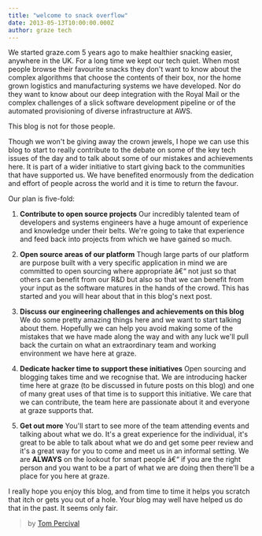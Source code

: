 ```yaml
---
title: "welcome to snack overflow"
date: 2013-05-13T10:00:00.000Z
author: graze tech
---
```


We started graze.com 5 years ago to make healthier snacking easier, anywhere in the UK. For a long time we kept our tech quiet.  When most people browse their favourite snacks they don't want to know about the complex algorithms that choose the contents of their box, nor the home grown logistics and manufacturing systems we have developed.  Nor do they want to know about our deep integration with the Royal Mail or the complex challenges of a slick software development pipeline or of the automated provisioning of diverse infrastructure at AWS.

This blog is not for those people.

Though we won't be giving away the crown jewels, I hope we can use this blog to start to really contribute to the debate on some of the key tech issues of the day and to talk about some of our mistakes and achievements here.  It is part of a wider initiative to start giving back to the communities that have supported us.  We have benefited enormously from the dedication and effort of people across the world and it is time to return the favour.

Our plan is five-fold:

1. **Contribute to open source projects**
Our incredibly talented team of developers and systems engineers have a huge amount of experience and knowledge under their belts. We're going to take that experience and feed back into projects from which we have gained so much.

2. **Open source areas of our platform**
Though large parts of our platform are purpose built with a very specific application in mind we are committed to open sourcing where appropriate â€“ not just so that others can benefit from our R&D but also so that we can benefit from your input as the software matures in the hands of the crowd.  This has started and you will hear about that in this blog's next post.


3. **Discuss our engineering challenges and achievements on this blog** 
We do some pretty amazing things here and we want to start talking about them.  Hopefully we can help you avoid making some of the mistakes that we have made along the way and with any luck we'll pull back the curtain on what an extraordinary team and working environment we have here at graze.

4. **Dedicate hacker time to support these initiatives**
Open sourcing and blogging takes time and we recognise that.  We are introducing hacker time here at graze (to be discussed in future posts on this blog) and one of many great uses of that time is to support this initiative.  We care that we can contribute, the team here are passionate about it and everyone at graze supports that.

5. **Get out more**
You'll start to see more of the team attending events and talking about what we do.  It's a great experience for the individual, it's great to be able to talk about what we do and get some peer review and it's a great way for you to come and meet us in an informal setting.  We are **ALWAYS** on the lookout for smart people â€“ if you are the right person and you want to be a part of what we are doing then there'll be a place for you here at graze.

I really hope you enjoy this blog, and from time to time it helps you scratch that itch or gets you out of a hole.  Your blog may well have helped us do that in the past. It seems only fair.

> by [Tom Percival](https://github.com/tompercival)
